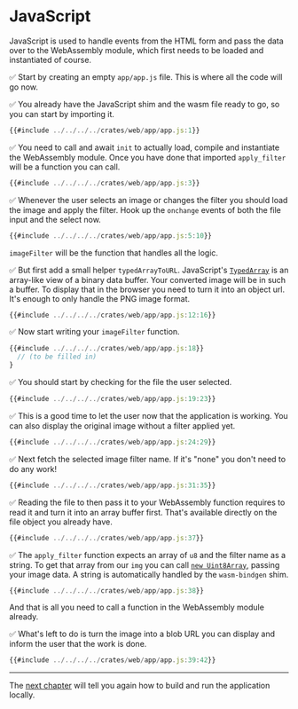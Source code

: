 # JavaScript

JavaScript is used to handle events from the HTML form
and pass the data over to the WebAssembly module,
which first needs to be loaded and instantiated of course.

✅ Start by creating an empty `app/app.js` file.
This is where all the code will go now.

✅ You already have the JavaScript shim and the wasm file ready to go, so you can start by importing it.

```javascript
{{#include ../../../../crates/web/app/app.js:1}}
```

✅ You need to call and await `init` to actually load, compile and instantiate the WebAssembly module.
Once you have done that imported `apply_filter` will be a function you can call.

```javascript
{{#include ../../../../crates/web/app/app.js:3}}
```

✅ Whenever the user selects an image or changes the filter you should load the image and apply the filter. Hook up the `onchange` events of both the file input and the select now.

```javascript
{{#include ../../../../crates/web/app/app.js:5:10}}
```

`imageFilter` will be the function that handles all the logic.

✅ But first add a small helper `typedArrayToURL`.
JavaScript's [`TypedArray`](https://developer.mozilla.org/en-US/docs/Web/JavaScript/Reference/Global_Objects/TypedArray) is an array-like view of a binary data buffer.
Your converted image will be in such a buffer.
To display that in the browser you need to turn it into an object url.
It's enough to only handle the PNG image format.

```javascript
{{#include ../../../../crates/web/app/app.js:12:16}}
```

✅ Now start writing your `imageFilter` function.

```javascript
{{#include ../../../../crates/web/app/app.js:18}}
  // (to be filled in)
}
```

✅ You should start by checking for the file the user selected.

```javascript
{{#include ../../../../crates/web/app/app.js:19:23}}
```

✅ This is a good time to let the user now that the application is working.
You can also display the original image without a filter applied yet.

```javascript
{{#include ../../../../crates/web/app/app.js:24:29}}
```

✅ Next fetch the selected image filter name. If it's "none" you don't need to do any work!

```javascript
{{#include ../../../../crates/web/app/app.js:31:35}}
```

✅ Reading the file to then pass it to your WebAssembly function requires to read it and turn it into an array buffer first. That's available directly on the file object you already have.

```javascript
{{#include ../../../../crates/web/app/app.js:37}}
```

✅ The `apply_filter` function expects an array of `u8` and the filter name as a string.
To get that array from our `img` you can call [`new Uint8Array`](https://developer.mozilla.org/en-US/docs/Web/JavaScript/Reference/Global_Objects/Uint8Array), passing your image data.
A string is automatically handled by the `wasm-bindgen` shim.

```javascript
{{#include ../../../../crates/web/app/app.js:38}}
```

And that is all you need to call a function in the WebAssembly module already.

✅ What's left to do is turn the image into a blob URL you can display and inform the user that the work is done.

```javascript
{{#include ../../../../crates/web/app/app.js:39:42}}
```

---

The [next chapter](run-locally.md) will tell you again how to build and run the application locally.
